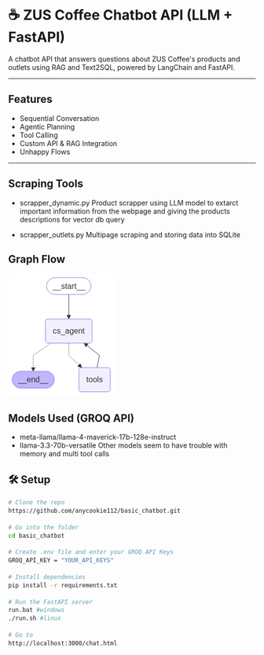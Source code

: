 # ☕ ZUS Coffee Chatbot API (LLM + FastAPI)

A chatbot API that answers questions about ZUS Coffee's products and outlets using RAG and Text2SQL, powered by LangChain and FastAPI.

---

## Features

- Sequential Conversation
- Agentic Planning
- Tool Calling
- Custom API & RAG Integration
- Unhappy Flows

---

## Scraping Tools

- scrapper_dynamic.py
Product scrapper using LLM model to extarct important information from the webpage and giving the products descriptions for vector db query

- scrapper_outlets.py
Multipage scraping and storing data into SQLite

## Graph Flow
![Customer‑Service Agent Mermaid diagram](img/cs_agent_mermaid.PNG)

## Models Used (GROQ API)
- meta-llama/llama-4-maverick-17b-128e-instruct
- llama-3.3-70b-versatile
Other models seem to have trouble with memory and multi tool calls
  
## 🛠️ Setup

```bash
# Clone the repo
https://github.com/anycookie112/basic_chatbot.git

# Go into the folder
cd basic_chatbot

# Create .env file and enter your GROQ API Keys
GROQ_API_KEY = "YOUR_API_KEYS"

# Install dependencies
pip install -r requirements.txt

# Run the FastAPI server
run.bat #windows
./run.sh #linux

# Go to
http://localhost:3000/chat.html

